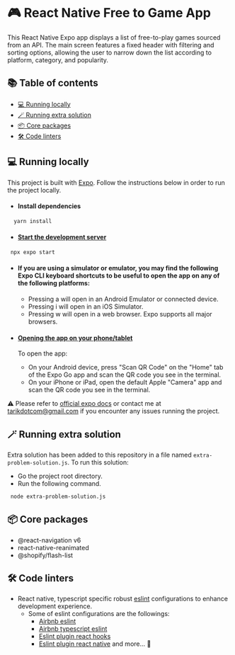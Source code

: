 # 🎮 React Native Free to Game App


This React Native Expo app displays a list of free-to-play games sourced from an API. The main screen features a fixed header with filtering and sorting options, allowing the user to narrow down the list according to platform, category, and popularity.


## 📚 Table of contents 

*  [💻 Running locally](#-running-locally)
*  [🪄 Running extra solution](#-running-extra-solution)
*  [📦 Core packages](#-core-packages)
*  [🛠️ Code linters](#-code-linters)




## 💻 Running locally
This project is built with [Expo](https://expo.dev/). Follow the instructions below in order to run the project locally.

- #### Install dependencies

```bash
  yarn install
  ```

- #### [Start the development server](https://docs.expo.dev/get-started/create-a-new-app/#starting-the-development-server)

```bash
 npx expo start
```

- #### If you are using a simulator or emulator, you may find the following Expo CLI keyboard shortcuts to be useful to open the app on any of the following platforms:

  - Pressing a will open in an Android Emulator or connected device.
  - Pressing i will open in an iOS Simulator.
  - Pressing w will open in a web browser. Expo supports all major browsers.

- #### [Opening the app on your phone/tablet](https://docs.expo.dev/get-started/create-a-new-app/#opening-the-app-on-your-phonetablet)

  To open the app:

  - On your Android device, press "Scan QR Code" on the "Home" tab of the Expo Go app and scan the QR code you see in the terminal.
  - On your iPhone or iPad, open the default Apple "Camera" app and scan the QR code you see in the terminal.

⚠ Please refer to [official expo docs](https://docs.expo.dev/get-started/installation/) or contact me at [tarikdotcom@gmail.com](mailto:tarikdotcom@gmail.com) if you encounter any issues running the project.

## 🪄 Running extra solution
Extra solution has been added to this repository in a file named `extra-problem-solution.js`. To run this solution:

- Go the project root directory.
- Run the following command.
```bash
 node extra-problem-solution.js
```


## 📦 Core packages

- @react-navigation v6
- react-native-reanimated
- @shopify/flash-list

## 🛠️ Code linters

- React native, typescript specific robust [eslint](https://eslint.org/) configurations to enhance development experience.
    - Some of eslint configurations are the followings:
        - [Airbnb eslint](https://www.npmjs.com/package/eslint-config-airbnb)
        - [Airbnb typescript eslint](https://www.npmjs.com/package/eslint-config-airbnb-typescript)
        - [Eslint plugin react hooks](https://www.npmjs.com/package/eslint-plugin-react-hooks)
        - [Eslint plugin react native](https://github.com/intellicode/eslint-plugin-react-native)
        and more... 💫
